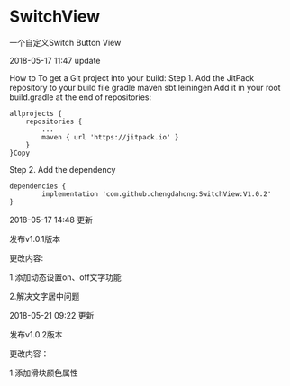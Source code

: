 # SwitchView
一个自定义Switch Button View

2018-05-17 11:47 update

How to
To get a Git project into your build:
Step 1. Add the JitPack repository to your build file
gradle
maven
sbt
leiningen
Add it in your root build.gradle at the end of repositories:

	allprojects {
		repositories {
			...
			maven { url 'https://jitpack.io' }
		}
	}Copy
Step 2. Add the dependency

	dependencies {
	        implementation 'com.github.chengdahong:SwitchView:V1.0.2'						    
	}
	
	
2018-05-17 14:48 更新

发布v1.0.1版本

更改内容:

1.添加动态设置on、off文字功能

2.解决文字居中问题

2018-05-21 09:22 更新

发布v1.0.2版本

更改内容：

1.添加滑块颜色属性